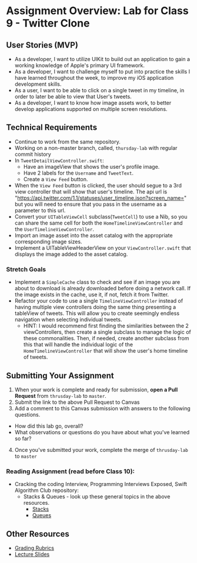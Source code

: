 # Assignment Overview: Lab for Class 9 - Twitter Clone  

## User Stories (MVP)  
 - As a developer, I want to utilize UIKit to build out an application to gain a working knowledge of Apple's primary UI framework.  
 - As a developer, I want to challenge myself to put into practice the skills I have learned throughout the week, to improve my iOS application development skills.  
 - As a user, I want to be able to click on a single tweet in my timeline, in order to later be able to view that User's tweets.  
 - As a developer, I want to know how image assets work, to better develop applications supported on multiple screen resolutions.  

## Technical Requirements  
 * Continue to work from the same repository.  
 * Working on a non-master branch, called, `thursday-lab` with regular commit history  
 * In `TweetDetailViewController.swift`:  
 	* Have an imageView that shows the user's profile image.  
	* Have 2 labels for the `Username` and `TweetText`.  
	* Create a `View Feed` button.  
 * When the `View Feed` button is clicked, the user should segue to a 3rd view controller that will show that user's timeline. The api url is "https://api.twitter.com/1.1/statuses/user_timeline.json?screen_name=" but you will need to ensure that you pass in the username as a parameter to this url.  
 * Convert your `UITableViewCell` subclass(`TweetCell`) to use a Nib, so you can share the same cell for both the `HomeTimelineViewController` and the `UserTimelineViewController`.  
 * Import an image asset into the asset catalog with the appropriate corresponding image sizes.  
 * Implement a UITableViewHeaderView on your `ViewController.swift` that displays the image added to the asset catalog.  
 
### Stretch Goals
 * Implement a `SimpleCache` class to check and see if an image you are about to download is already downloaded before doing a network call. If the image exists in the cache, use it, if not, fetch it from Twitter.  
* Refactor your code to use a single `TimelineViewController` instead of having multiple view controllers doing the same thing presenting a tableView of tweets. This will allow you to create seemingly endless navigation when selecting individual tweets.  
	* HINT: I would recommend first finding the similarities between the 2 viewControllers, then create a single subclass to manage the logic of these commonalities. Then, if needed, create another subclass from this that will handle the individual logic of the `HomeTimelineViewController` that will show the user's home timeline of tweets.  
 
## Submitting Your Assignment  
1. When your work is complete and ready for submission, **open a Pull Request** from `thrusday-lab` to `master`.  
2. Submit the link to the above Pull Request to Canvas  
3. Add a comment to this Canvas submission with answers to the following questions.  
  - How did this lab go, overall?  
  - What observations or questions do you have about what you've learned so far?  
4. Once you've submitted your work, complete the merge of `thrusday-lab` to `master`  

### Reading Assignment (read **before** Class 10):
* Cracking the coding Interview, Programming Interviews Exposed, Swift Algorithm Club repository:
  * Stacks & Queues - look up these general topics in the above resources.  
	* [Stacks](https://github.com/raywenderlich/swift-algorithm-club/tree/master/Stack)  
	* [Queues](https://github.com/raywenderlich/swift-algorithm-club/tree/master/Queue)  

## Other Resources
* [Grading Rubrics](../../resources/)
* [Lecture Slides](https://www.icloud.com/keynote/000KMDpLPEkp73gzYutBM0RZQ#Week2_Day4)
